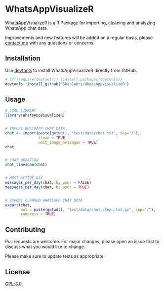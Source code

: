 # WhatsAppVisualizeR

WhatsAppVisualizeR is a R Package for importing, cleaning and analyzing WhatsApp chat data.

Improvements and new features will be added on a regular basis, please [contact me](mailto:shanasabri@gmail.com) with any questions or concerns.


## Installation

Use [devtools](https://github.com/r-lib/devtools) to install WhatsAppVisualizeR directly from GitHub.

```R
# if(!require(devtools)) {install.packages(devtools)}
devtools::install_github("ShanSabri/WhatsAppVisualizeR")

```

## Usage

```R
# LOAD LIBRARY
library(WhatsAppVisualizeR)


# IMPORT WHATSAPP CHAT DATA
chat <- import(paste(getwd(), "test/data/chat.txt", sep="/"), 
               clean = TRUE, 
               omit_image_messages = TRUE)
chat


# CHAT DURATION
chat_timespan(chat)


# MOST ACTIVE DAY
messages_per_day(chat, by_user = FALSE)
messages_per_day(chat, by_user = TRUE) 


# EXPORT CLEANED WHATSAPP CHAT DATA
export(chat, 
       out = paste(getwd(), "test/data/chat_clean.txt.gz", sep="/"), 
       compress = TRUE)

```

## Contributing
Pull requests are welcome. For major changes, please open an issue first to discuss what you would like to change.

Please make sure to update tests as appropriate.

## License
[GPL-3.0](https://choosealicense.com/licenses/gpl-3.0/)
